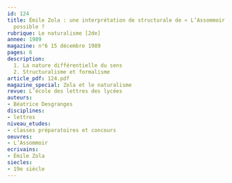 ```yaml
---
id: 124
title: Émile Zola : une interprétation de structurale de « L’Assommoir » est-elle
  possible ?
rubrique: Le naturalisme [2de]
annee: 1989
magazine: n°6 15 décembre 1989
pages: 6
description: 
  1. La nature différentielle du sens
  2. Structuralisme et formalisme
article_pdf: 124.pdf
magazine_special: Zola et le naturalisme
revue: L’école des lettres des lycées
auteurs:
- Béatrice Desgranges
disciplines:
- lettres
niveau_etudes:
- classes préparatoires et concours
oeuvres:
- L’Assommoir
ecrivains:
- Émile Zola
siecles:
- 19e siècle
---
```

